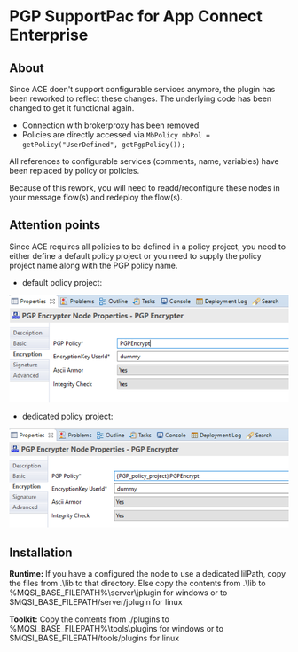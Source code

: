 PGP SupportPac for App Connect Enterprise
======================================================

About
-----
Since ACE doen't support configurable services anymore, the plugin has been reworked to reflect these changes.
The underlying code has been changed to get it functional again.
 - Connection with brokerproxy has been removed
 - Policies are directly accessed via ```MbPolicy mbPol = getPolicy("UserDefined", getPgpPolicy());```

All references to configurable services (comments, name, variables) have been replaced by policy or policies.

Because of this rework, you will need to readd/reconfigure these nodes in your message flow(s) and redeploy the flow(s).   

Attention points
----------------
Since ACE requires all policies to be defined in a policy project, you need to either define a default policy project
or you need to supply the policy project name along with the PGP policy name.
 - default policy project:

![](image/default_pp.png)
 - dedicated policy project:

![](image/dedicated_pp.png)


Installation
------------
**Runtime:**
If you have a configured the node to use a dedicated lilPath, copy the files from .\lib to that directory. 
Else copy the contents from .\lib to %MQSI_BASE_FILEPATH%\server\jplugin for windows or to 
$MQSI_BASE_FILEPATH/server/jplugin for linux

**Toolkit:**
Copy the contents from ./plugins to %MQSI_BASE_FILEPATH%\tools\plugins for windows or to
$MQSI_BASE_FILEPATH/tools/plugins for linux